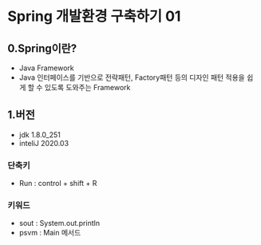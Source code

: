 # Spring 개발환경 구축하기 01 

## 0.Spring이란? 
- Java Framework
- Java 인터페이스를 기반으로 전략패턴, Factory패턴 등의 디자인 패턴 적용을 쉽게 할 수 있도록 도와주는 Framework

## 1.버전 
- jdk 1.8.0_251
- inteliJ 2020.03


### 단축키 
- Run : control + shift + R


### 키워드  
- sout : System.out.println 
- psvm : Main 메서드
